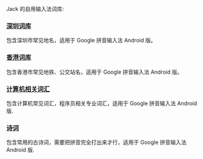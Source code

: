 Jack 的自用输入法词库:

###  [深圳词库](./Shenzhen.txt) 

包含深圳市常见地名，适用于 Google 拼音输入法 Android 版。

### [香港词库](./Hongkong.txt)

包含香港市常见地铁、公交站名，适用于 Google 拼音输入法 Android 版。

### [计算机相关词汇](./Computer.txt)

包含计算机常见词汇，程序员相关专业词汇，适用于 Google 拼音输入法 Android 版.


### [诗词](./Poetry.txt)  

包含常用的古诗词，需要把拼音完全打出来才行，适用于 Google 拼音输入法 Android 版.


  
  
